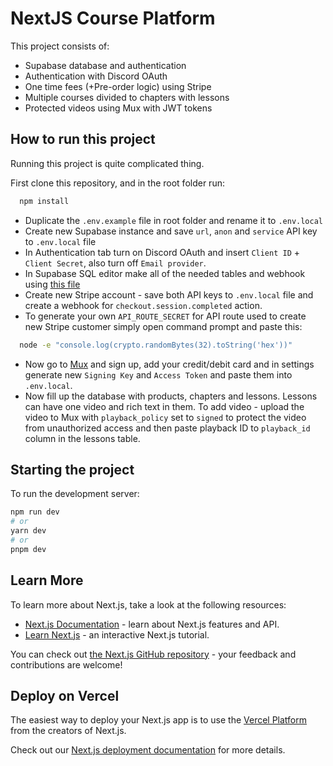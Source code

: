 # NextJS Course Platform

This project consists of:
- Supabase database and authentication
- Authentication with Discord OAuth
- One time fees (+Pre-order logic) using Stripe
- Multiple courses divided to chapters with lessons 
- Protected videos using Mux with JWT tokens

## How to run this project

Running this project is quite complicated thing. 

First clone this repository, and in the root folder run:

```bash
  npm install
```

- Duplicate the `.env.example` file in root folder and rename it to `.env.local`
- Create new Supabase instance and save `url`, `anon` and `service` API key to `.env.local` file
- In Authentication tab turn on Discord OAuth and insert `Client ID` + `Client Secret`, also turn off `Email provider`.
- In Supabase SQL editor make all of the needed tables and webhook using [this file](https://github.com/MartinTabz/nextjs-course-platform/blob/main/supabase-definition.txt)
- Create new Stripe account - save both API keys to `.env.local` file and create a webhook for `checkout.session.completed` action.
- To generate your own `API_ROUTE_SECRET` for API route used to create new Stripe customer simply open command prompt and paste this:
```bash
  node -e "console.log(crypto.randomBytes(32).toString('hex'))"
```
- Now go to [Mux](https://www.mux.com/) and sign up, add your credit/debit card and in settings generate new `Signing Key` and `Access Token` and paste them into `.env.local`.
- Now fill up the database with products, chapters and lessons. Lessons can have one video and rich text in them. To add video - upload the video to Mux with `playback_policy` set to `signed` to protect the video from unauthorized access and then paste playback ID to `playback_id` column in the lessons table. 



## Starting the project

To run the development server:

```bash
npm run dev
# or
yarn dev
# or
pnpm dev
```

## Learn More

To learn more about Next.js, take a look at the following resources:

- [Next.js Documentation](https://nextjs.org/docs) - learn about Next.js features and API.
- [Learn Next.js](https://nextjs.org/learn) - an interactive Next.js tutorial.

You can check out [the Next.js GitHub repository](https://github.com/vercel/next.js/) - your feedback and contributions are welcome!

## Deploy on Vercel

The easiest way to deploy your Next.js app is to use the [Vercel Platform](https://vercel.com/new?utm_medium=default-template&filter=next.js&utm_source=create-next-app&utm_campaign=create-next-app-readme) from the creators of Next.js.

Check out our [Next.js deployment documentation](https://nextjs.org/docs/deployment) for more details.

